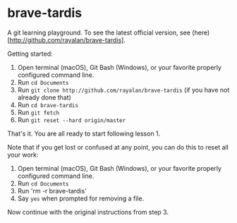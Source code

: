 # brave-tardis

A git learning playground. To see the latest official version, see (here)[http://github.com/rayalan/brave-tardis].

Getting started:

1. Open terminal (macOS), Git Bash (Windows), or your favorite properly configured command line.
2. Run `cd Documents`
3. Run `git clone http://github.com/rayalan/brave-tardis` (if you have not already done that)
4. Run `cd brave-tardis`
5. Run `git fetch`
6. Run `git reset --hard origin/master`

That's it. You are all ready to start following lesson 1.

Note that if you get lost or confused at any point, you can do this to reset all your work:

1. Open terminal (macOS), Git Bash (Windows), or your favorite properly configured command line.
2. Run `cd Documents`
3. Run 'rm -r brave-tardis'
4. Say `yes` when prompted for removing a file.

Now continue with the original instructions from step 3.
